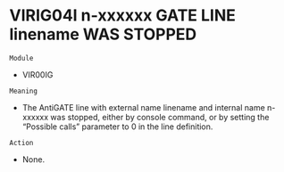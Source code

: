 # VIRIG04I n-xxxxxx GATE LINE linename WAS STOPPED

`Module`
- VIR00IG

`Meaning`
- The AntiGATE line with external name linename and internal name n-xxxxxx was stopped, either by console command, or by setting the “Possible calls” parameter to 0 in the line definition.

`Action`
- None.
